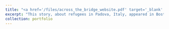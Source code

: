 ```yaml
---
title: "<a href='/files/across_the_bridge_website.pdf' target='_blank' rel='noopener noreferrer'>Across the Bridge</a>"
excerpt: "This story, about refugees in Padova, Italy, appeared in Boston University's The Journalist magazine in April, 2025 <br/><img src='/images/padova10.JPG'>"
collection: portfolio
---
```

